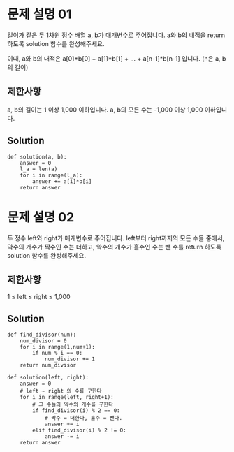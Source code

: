 # 문제 설명 01
길이가 같은 두 1차원 정수 배열 a, b가 매개변수로 주어집니다. a와 b의 내적을 return 하도록 solution 함수를 완성해주세요.

이때, a와 b의 내적은 a[0]*b[0] + a[1]*b[1] + ... + a[n-1]*b[n-1] 입니다. (n은 a, b의 길이)

## 제한사항
a, b의 길이는 1 이상 1,000 이하입니다.
a, b의 모든 수는 -1,000 이상 1,000 이하입니다.

## Solution
    def solution(a, b):
        answer = 0
        l_a = len(a)
        for i in range(l_a):
            answer += a[i]*b[i]
        return answer

# 문제 설명 02
두 정수 left와 right가 매개변수로 주어집니다. left부터 right까지의 모든 수들 중에서, 약수의 개수가 짝수인 수는 더하고, 약수의 개수가 홀수인 수는 뺀 수를 return 하도록 solution 함수를 완성해주세요.

## 제한사항
1 ≤ left ≤ right ≤ 1,000

## Solution
    def find_divisor(num):
        num_divisor = 0
        for i in range(1,num+1):
            if num % i == 0:
                num_divisor += 1
        return num_divisor

    def solution(left, right):
        answer = 0
        # left ~ right 의 수를 구한다
        for i in range(left, right+1):
            # 그 수들의 약수의 개수를 구한다
            if find_divisor(i) % 2 == 0:
                # 짝수 = 더한다, 홀수 = 뺀다.
                answer += i
            elif find_divisor(i) % 2 != 0:
                answer -= i
        return answer